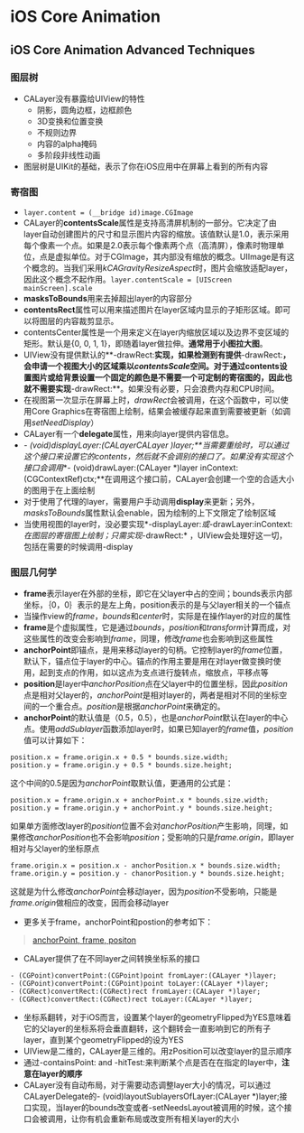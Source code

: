 # iOS Core Animation
## iOS Core Animation Advanced Techniques
### 图层树
* CALayer没有暴露给UIView的特性
	* 阴影，圆角边框，边框颜色
	* 3D变换和位置变换
	* 不规则边界
	* 内容的alpha掩码
	* 多阶段非线性动画
* 图层树是UIKit的基础，表示了你在iOS应用中在屏幕上看到的所有内容

### 寄宿图
* ` layer.content = (__bridge id)image.CGImage `
* CALayer的**contentsScale**属性是支持高清屏机制的一部分。它决定了由layer自动创建图片的尺寸和显示图片内容的缩放。该值默认是1.0，表示采用每个像素一个点。如果是2.0表示每个像素两个点（高清屏），像素时物理单位，点是虚拟单位。对于CGImage，其内部没有缩放的概念。UIImage是有这个概念的。当我们采用*kCAGravityResizeAspect*时，图片会缩放适配layer，因此这个概念不起作用。` layer.contentScale = [UIScreen mainScreen].scale `
* **masksToBounds**用来去掉超出layer的内容部分
* **contentsRect**属性可以用来描述图片在layer区域内显示的子矩形区域。即可以将图层的内容裁剪显示。
* contentsCenter属性是一个用来定义在layer内缩放区域以及边界不变区域的矩形。默认是{0, 0, 1, 1}，即随着layer做拉伸。**通常用于小图拉大图**。
* UIView没有提供默认的**-drawRect:**实现，如果检测到有提供**-drawRect:**，会申请一个视图大小的区域乘以*contentsScale*空间。对于通过contents设置图片或给背景设置一个固定的颜色是不需要一个可定制的寄宿图的，因此也就不需要实现**-drawRect:**。如果没有必要，只会浪费内存和CPU时间。
* 在视图第一次显示在屏幕上时，*drawRect*会被调用，在这个函数中，可以使用Core Graphics在寄宿图上绘制，结果会被缓存起来直到需要被更新（如调用*setNeedDisplay*）
* CALayer有一个**delegate**属性，用来向layer提供内容信息。
* **- (void)displayLayer:(CALayerCALayer *)layer;**当需要重绘时，可以通过这个接口来设置它的*contents*，然后就不会调别的接口了。如果没有实现这个接口会调用**- (void)drawLayer:(CALayer *)layer inContext:(CGContextRef)ctx;**在调用这个接口前，CALayer会创建一个空的合适大小的图用于在上面绘制
* 对于使用了代理的layer，需要用户手动调用**display**来更新；另外，*masksToBounds*属性默认会enable，因为绘制的上下文限定了绘制区域
* 当使用视图的layer时，没必要实现*-displayLayer:*或*-drawLayer:inContext:*在图层的寄宿图上绘制；只需实现*-drawRect:* ，UIView会处理好这一切，包括在需要的时候调用-display

### 图层几何学
* **frame**表示layer在外部的坐标，即它在父layer中占的空间；bounds表示内部坐标，｛0，0｝表示的是左上角，position表示的是与父layer相关的一个锚点
* 当操作view的*frame*，*bounds*和*center*时，实际是在操作layer的对应的属性
* **frame**是个虚拟属性，它是通过*bounds*，*position*和*transform*计算而成，对这些属性的改变会影响到*frame*，同理，修改*frame*也会影响到这些属性
* **anchorPoint**即锚点，是用来移动layer的句柄。它控制layer的*frame*位置，默认下，锚点位于layer的中心。锚点的作用主要是用在对layer做变换时使用，起到支点的作用，如以这点为支点进行旋转点，缩放点，平移点等
* **position**是layer中*anchorPosition*点在父layer中的位置坐标，因此*position*点是相对父layer的，*anchorPoint*是相对layer的，两者是相对不同的坐标空间的一个重合点。*position*是根据*anchorPoint*来确定的。
* **anchorPoint**的默认值是（0.5，0.5），也是*anchorPoint*默认在layer的中心点。使用*addSublayer*函数添加layer时，如果已知layer的*frame*值，*position*值可以计算如下：

```
position.x = frame.origin.x + 0.5 * bounds.size.width;
position.y = frame.origin.y + 0.5 * bounds.size.height;
```

这个中间的0.5是因为*anchorPoint*取默认值，更通用的公式是：

```
position.x = frame.origin.x + anchorPoint.x * bounds.size.width;
position.y = frame.origin.y + anchorPoint.y * bounds.size.height;
```

如果单方面修改layer的*position*位置不会对*anchorPosition*产生影响，同理，如果修改*anchorPosition*也不会影响*position*；受影响的只是*frame.origin*，即layer相对与父layer的坐标原点

```
frame.origin.x = position.x - anchorPosition.x * bounds.size.width;
frame.origin.y = position.y - chanorPosition.y * bounds.size.height;
```

这就是为什么修改*anchorPoint*会移动layer，因为*position*不受影响，只能是*frame.origin*做相应的改变，因而会移动layer

* 更多关于frame，anchorPoint和postion的参考如下：
> [anchorPoint, frame, positon](http://wonderffee.github.io/blog/2013/10/13/understand-anchorpoint-and-position/)

* CALayer提供了在不同layer之间转换坐标系的接口

```
- (CGPoint)convertPoint:(CGPoint)point fromLayer:(CALayer *)layer; 
- (CGPoint)convertPoint:(CGPoint)point toLayer:(CALayer *)layer; 
- (CGRect)convertRect:(CGRect)rect fromLayer:(CALayer *)layer;
- (CGRect)convertRect:(CGRect)rect toLayer:(CALayer *)layer;
```

* 坐标系翻转，对于iOS而言，设置某个layer的geometryFlipped为YES意味着它的父layer的坐标系将会垂直翻转，这个翻转会一直影响到它的所有子layer，直到某个geometryFlipped的设为YES
* UIView是二维的，CALayer是三维的。用zPosition可以改变layer的显示顺序
* 通过-containsPoint: and -hitTest:来判断某个点是否在在指定的layer中，**注意在layer的顺序**
* CALayer没有自动布局，对于需要动态调整layer大小的情况，可以通过CALayerDelegate的- (void)layoutSublayersOfLayer:(CALayer *)layer;接口实现，当layer的bounds改变或者-setNeedsLayout被调用的时候，这个接口会被调用，让你有机会重新布局或改变所有相关layer的大小
